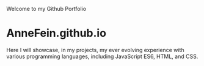 Welcome to my Github Portfolio
# AnneFein.github.io
Here I will showcase, in my projects, my ever evolving experience with various programming languages, including JavaScript ES6, HTML, and CSS.
